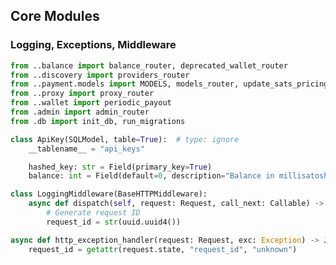 ## Core Modules

### Logging, Exceptions, Middleware

```1:135:/workspace/routstr/core/main.py
from ..balance import balance_router, deprecated_wallet_router
from ..discovery import providers_router
from ..payment.models import MODELS, models_router, update_sats_pricing
from ..proxy import proxy_router
from ..wallet import periodic_payout
from .admin import admin_router
from .db import init_db, run_migrations
```

```1:116:/workspace/routstr/core/db.py
class ApiKey(SQLModel, table=True):  # type: ignore
    __tablename__ = "api_keys"

    hashed_key: str = Field(primary_key=True)
    balance: int = Field(default=0, description="Balance in millisatoshis (msats)")
```

```1:127:/workspace/routstr/core/middleware.py
class LoggingMiddleware(BaseHTTPMiddleware):
    async def dispatch(self, request: Request, call_next: Callable) -> Response:
        # Generate request ID
        request_id = str(uuid.uuid4())
```

```1:58:/workspace/routstr/core/exceptions.py
async def http_exception_handler(request: Request, exc: Exception) -> JSONResponse:
    request_id = getattr(request.state, "request_id", "unknown")
```
